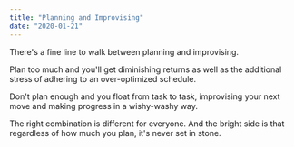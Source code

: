 ```yaml
---
title: "Planning and Improvising"
date: "2020-01-21"
---
```


There's a fine line to walk between planning and 
improvising.

Plan too much and you'll get diminishing returns as well as
the additional stress of adhering to an over-optimized
schedule.

Don't plan enough and you float from task to task, 
improvising your next move and making
progress in a wishy-washy way.

The right combination is different for everyone. And the bright
side is that regardless of how much you plan, it's never
set in stone.

